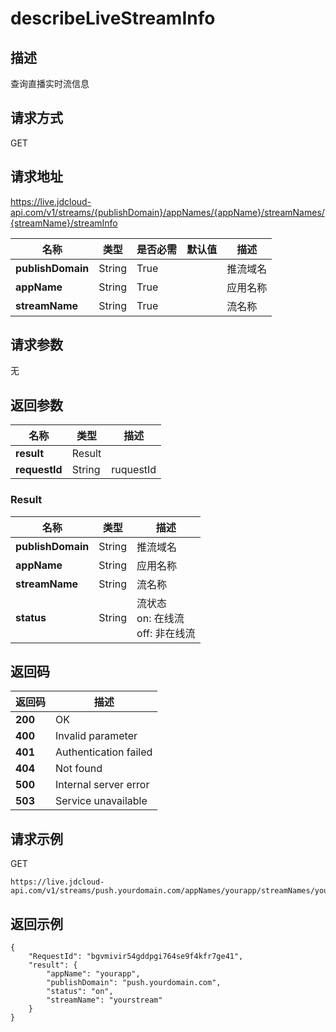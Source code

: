 # describeLiveStreamInfo


## 描述
查询直播实时流信息


## 请求方式
GET

## 请求地址
https://live.jdcloud-api.com/v1/streams/{publishDomain}/appNames/{appName}/streamNames/{streamName}/streamInfo

|名称|类型|是否必需|默认值|描述|
|---|---|---|---|---|
|**publishDomain**|String|True| |推流域名|
|**appName**|String|True| |应用名称|
|**streamName**|String|True| |流名称|

## 请求参数
无


## 返回参数
|名称|类型|描述|
|---|---|---|
|**result**|Result| |
|**requestId**|String|ruquestId|

### Result
|名称|类型|描述|
|---|---|---|
|**publishDomain**|String|推流域名|
|**appName**|String|应用名称|
|**streamName**|String|流名称|
|**status**|String|流状态<br>  on: 在线流<br>  off: 非在线流<br>|

## 返回码
|返回码|描述|
|---|---|
|**200**|OK|
|**400**|Invalid parameter|
|**401**|Authentication failed|
|**404**|Not found|
|**500**|Internal server error|
|**503**|Service unavailable|

## 请求示例
GET
```
https://live.jdcloud-api.com/v1/streams/push.yourdomain.com/appNames/yourapp/streamNames/yourstream/streamInfo
```

## 返回示例
```
{
    "RequestId": "bgvmivir54gddpgi764se9f4kfr7ge41", 
    "result": {
        "appName": "yourapp", 
        "publishDomain": "push.yourdomain.com", 
        "status": "on", 
        "streamName": "yourstream"
    }
}
```

